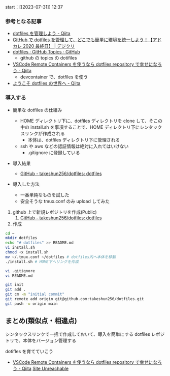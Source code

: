 start：[[2023-07-31]] 12:37

### 参考となる記事

- [dotfiles を管理しよう - Qiita](https://qiita.com/massy22/items/5bdb97f8d6e93517f916)
- [GitHub で dotfiles を管理して、どこでも簡単に環境を統一しよう！【アドカレ 2020 最終日】 | デジクリ](https://core.digicre.net/blog/article/74)
- [dotfiles · GitHub Topics · GitHub](https://github.com/topics/dotfiles)
  - github の topics の dotifiles
- [VSCode Remote Containers を使うなら dotfiles repository で幸せになろう - Qiita](https://qiita.com/frozenbonito/items/aa320c4b3f84b9816daa)
  - devcontainer で、dotfiles を使う
- [ようこそ dotfiles の世界へ - Qiita](https://qiita.com/yutkat/items/c6c7584d9795799ee164)

### 導入する

- 簡単な dotfiles の仕組み

  - HOME ディレクトリ下に、dotfiles ディレクトリを clone して、そこの中の install.sh を事項することで、HOME ディレクトリ下にシンタックスリンクが作成される
    - 本体は、dotfiles ディレクトリ下に管理される
  - ssh や aws などの認証情報は絶対に入れてはいけない
    - .gitignore に登録している

- 導入結果

  - [GitHub - takeshun256/dotfiles: dotfiles](https://github.com/takeshun256/dotfiles)

- 導入した方法
  - 一番単純なものを試した
  - 安全そうな tmux.conf のみ upload してみた

1. github 上で新規レポジトリを作成(Public)
   1. [GitHub - takeshun256/dotfiles: dotfiles](https://github.com/takeshun256/dotfiles)
2. 作成

```sh
cd ~
mkdir dotfiles
echo "# dotfiles" >> README.md
vi install.sh
chmod +x install.sh
mv ~/.tmux.conf ~/dotfiles # dotfiles内へ本体を移動
./install.sh # HOME下へリンクを作成

vi .gitignore
vi README.md

git init
git add .
git cm -m "initial commit"
git remote add origin git@github.com:takeshun256/dotfiles.git
git push -u origin main
```

## まとめ(類似点・相違点)

シンタックスリンクで一括で作成しておいて、導入を簡単にする
dotfiles レポジトリで、本体をバージョン管理する

dotifles を育てていこう

- [VSCode Remote Containers を使うなら dotfiles repository で幸せになろう - Qiita](https://qiita.com/frozenbonito/items/aa320c4b3f84b9816daa)
  [Site Unreachable](https://blog.fascode.net/2023/03/10/dotfiles-manager-lico/)
